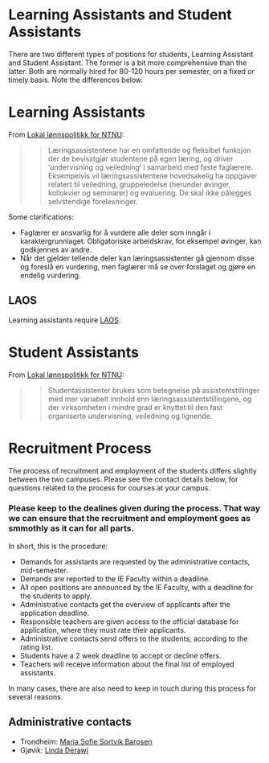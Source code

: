 # Learning Assistants and Student Assistants

There are two different types of positions for students, Learning Assistant and Student Assistant. The former is a bit more comprehensive than the latter. Both are normally hired for 80-120 hours per semester, on a fixed or timely basis. Note the differences below.

# Learning Assistants

From [Lokal lønnspolitikk for NTNU](https://innsida.ntnu.no/c/wiki/get_page_attachment?p_l_id=2562032420&nodeId=24647&title=Lønnspolitikk&fileName=Lokal%20lønnspolitikk%20rev%2004.09.2020.pdf):

  >> Læringsassistentene har en omfattende og fleksibel funksjon der de bevisstgjør studentene på egen læring, og driver ’undervisning og veiledning’ i samarbeid med faste faglærere. Eksempelvis vil læringsassistentene hovedsakelig ha oppgaver relatert til veiledning, gruppeledelse (herunder øvinger, kollokvier og seminarer) og evaluering. De skal ikke pålegges selvstendige forelesninger.

Some clarifications:

* Faglærer er ansvarlig for å vurdere alle deler som inngår i karaktergrunnlaget. Obligatoriske arbeidskrav, for eksempel øvinger, kan godkjennes av andre.
* Når det gjelder tellende deler kan læringsassistenter gå gjennom disse og foreslå en vurdering, men faglærer må se over forslaget og gjøre en endelig vurdering.

## LAOS

Learning assistants require [LAOS](laos.html). 

# Student Assistants

From [Lokal lønnspolitikk for NTNU](https://innsida.ntnu.no/c/wiki/get_page_attachment?p_l_id=2562032420&nodeId=24647&title=Lønnspolitikk&fileName=Lokal%20lønnspolitikk%20rev%2004.09.2020.pdf):

  >> Studentassistenter brukes som betegnelse på assistentstillinger med mer variabelt innhold enn læringsassistentstillingene, og der virksomheten i mindre grad er knyttet til den fast organiserte undervisning, veiledning og lignende. 

# Recruitment Process

The process of recruitment and employment of the students differs slightly between the two campuses. Please see the contact details below, for questions related to the process for courses at your campus.

### Please keep to the dealines given during the process. That way we can ensure that the recruitment and employment goes as smmothly as it can for all parts.  

In short, this is the procedure:

* Demands for assistants are requested by the administrative contacts, mid-semester.
* Demands are reported to the IE Faculty within a deadline. 
* All open positions are announced by the IE Faculty, with a deadline for the students to apply. 
* Administrative contacts get the overview of applicants after the application deadline.
* Responsible teachers are given access to the official database for application, where they must rate their applicants.
* Administrative contacts send offers to the students, according to the rating list. 
* Students have a 2 week deadline to accept or decline offers.
* Teachers will receive information about the final list of employed assistants.

In many cases, there are also need to keep in touch during this process for several reasons. 


## Administrative contacts

* Trondheim:  [Maria Sofie Sortvik Barosen](https://www.ntnu.edu/employees/maria.barosen)
* Gjøvik:     [Linda Derawi](https://www.ntnu.edu/employees/linda.derawi)
